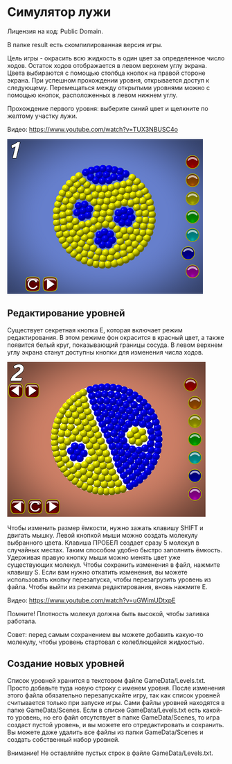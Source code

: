 # Симулятор лужи

Лицензия на код: Public Domain.

В папке result есть скомпилированная версия игры.

Цель игры - окрасить всю жидкость в один цвет за определенное число ходов. Остаток ходов отображается в левом
верхнем углу экрана. Цвета выбираются с помощью столбца кнопок на правой стороне экрана. При успешном прохождении уровня,
открывается доступ к следующему. Перемещаться между открытыми уровнями можно с помощью кнопок,
расположенных в левом нижнем углу.

Прохождение первого уровня: выберите синий цвет и щелкните по желтому участку лужи.

Видео: https://www.youtube.com/watch?v=TUX3NBUSC4o

![Screenshot](images/play.png)

## Редактирование уровней

Существует секретная кнопка E, которая включает режим редактирования. В этом режиме
фон окрасится в красный цвет, а также появится белый круг, показывающий границы сосуда.
В левом верхнем углу экрана станут доступны кнопки для изменения числа ходов.

![Screenshot](images/editor.png)

Чтобы изменить размер ёмкости, нужно зажать клавишу SHIFT и двигать мышку.
Левой кнопкой мыши можно создать молекулу выбранного цвета. Клавиша ПРОБЕЛ
создает сразу 5 молекул в случайных местах. Таким способом удобно быстро заполнить ёмкость.
Удерживая правую кнопку мыши можно менять цвет уже существующих молекул.
Чтобы сохранить изменения в файл, нажмите клавишу S. Если вам нужно откатить
изменения, вы можете использовать кнопку перезапуска, чтобы перезагрузить
уровень из файла. Чтобы выйти из режима редактирования, вновь нажмите E.

Видео: https://www.youtube.com/watch?v=uGWimUDtxpE

Помните! Плотность молекул должна быть высокой, чтобы заливка работала.

Совет: перед самым сохранением вы можете добавить какую-то молекулу,
чтобы уровень стартовал с колеблющейся жидкостью.

## Создание новых уровней

Список уровней хранится в текстовом файле GameData/Levels.txt.
Просто добавьте туда новую строку с именем уровня. После изменения этого файла
обязательно перезапускайте игру, так как список уровней считывается только при
запуске игры. Сами файлы уровней находятся в папке GameData/Scenes.
Если в списке GameData/Levels.txt есть какой-то уровень, но его файл отсутствует
в папке GameData/Scenes, то игра создаст пустой уровень, и вы можете его
отредактировать и сохранить. Вы можете даже удалить все файлы из папки
GameData/Scenes и создать собственный набор уровней.

Внимание! Не оставляйте пустых строк в файле GameData/Levels.txt.
